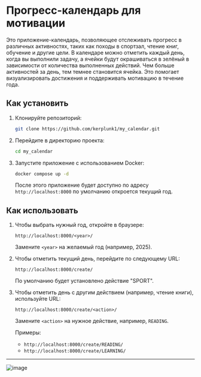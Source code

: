 # Прогресс-календарь для мотивации

Это приложение-календарь, позволяющее отслеживать прогресс в различных активностях, таких как походы в спортзал, чтение книг, обучение и другие цели. В календаре можно отметить каждый день, когда вы выполнили задачу, а ячейки будут окрашиваться в зелёный в зависимости от количества выполненных действий. Чем больше активностей за день, тем темнее становится ячейка. Это помогает визуализировать достижения и поддерживать мотивацию в течение года.

## Как установить

1. Клонируйте репозиторий:

    ```bash
    git clone https://github.com/kerplunk1/my_calendar.git
    ```

2. Перейдите в директорию проекта:

    ```bash
    cd my_calendar
    ```

3. Запустите приложение с использованием Docker:

    ```bash
    docker compose up -d
    ```

    После этого приложение будет доступно по адресу `http://localhost:8000` по умолчанию откроется текущий год.

## Как использовать

1. Чтобы выбрать нужный год, откройте в браузере:

    ```
    http://localhost:8000/<year>/
    ```

    Замените `<year>` на желаемый год (например, 2025).

2. Чтобы отметить текущий день, перейдите по следующему URL:

    ```
    http://localhost:8000/create/
    ```

    По умолчанию будет установлено действие "SPORT".

3. Чтобы отметить день с другим действием (например, чтение книги), используйте URL:

    ```
    http://localhost:8000/create/<action>/
    ```

    Замените `<action>` на нужное действие, например, `READING`.

    Примеры:
    - `http://localhost:8000/create/READING/`
    - `http://localhost:8000/create/LEARNING/`

---

![image](https://github.com/user-attachments/assets/99ecf446-cfae-4ca5-b4bc-5e1841d4beb5)


